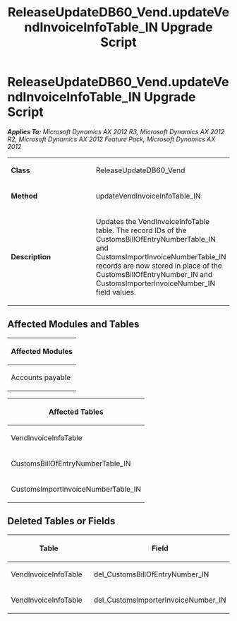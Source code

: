 ﻿---
title: ReleaseUpdateDB60_Vend.updateVendInvoiceInfoTable_IN Upgrade Script
TOCTitle: ReleaseUpdateDB60_Vend.updateVendInvoiceInfoTable_IN Upgrade Script
ms:assetid: 80600dbe-aa88-d3d1-04be-3024ce3cec36
ms:mtpsurl: https://msdn.microsoft.com/en-us/library/JJ685902(v=AX.60)
ms:contentKeyID: 49709355
ms.date: 05/18/2015
mtps_version: v=AX.60
---

# ReleaseUpdateDB60\_Vend.updateVendInvoiceInfoTable\_IN Upgrade Script 


_**Applies To:** Microsoft Dynamics AX 2012 R3, Microsoft Dynamics AX 2012 R2, Microsoft Dynamics AX 2012 Feature Pack, Microsoft Dynamics AX 2012_

<table>
<colgroup>
<col style="width: 50%" />
<col style="width: 50%" />
</colgroup>
<tbody>
<tr class="odd">
<td><p><strong>Class</strong></p></td>
<td><p>ReleaseUpdateDB60_Vend</p></td>
</tr>
<tr class="even">
<td><p><strong>Method</strong></p></td>
<td><p>updateVendInvoiceInfoTable_IN</p></td>
</tr>
<tr class="odd">
<td><p><strong>Description</strong></p></td>
<td><p>Updates the VendInvoiceInfoTable table. The record IDs of the CustomsBillOfEntryNumberTable_IN and CustomsImportInvoiceNumberTable_IN records are now stored in place of the CustomsBillOfEntryNumber_IN and CustomsImporterInvoiceNumber_IN field values.</p></td>
</tr>
</tbody>
</table>


## Affected Modules and Tables

<table>
<colgroup>
<col style="width: 100%" />
</colgroup>
<thead>
<tr class="header">
<th><p>Affected Modules</p></th>
</tr>
</thead>
<tbody>
<tr class="odd">
<td><p>Accounts payable</p></td>
</tr>
</tbody>
</table>


<table>
<colgroup>
<col style="width: 100%" />
</colgroup>
<thead>
<tr class="header">
<th><p>Affected Tables</p></th>
</tr>
</thead>
<tbody>
<tr class="odd">
<td><p>VendInvoiceInfoTable</p></td>
</tr>
<tr class="even">
<td><p>CustomsBillOfEntryNumberTable_IN</p></td>
</tr>
<tr class="odd">
<td><p>CustomsImportInvoiceNumberTable_IN</p></td>
</tr>
</tbody>
</table>


## Deleted Tables or Fields

<table>
<colgroup>
<col style="width: 50%" />
<col style="width: 50%" />
</colgroup>
<thead>
<tr class="header">
<th><p>Table</p></th>
<th><p>Field</p></th>
</tr>
</thead>
<tbody>
<tr class="odd">
<td><p>VendInvoiceInfoTable</p></td>
<td><p>del_CustomsBillOfEntryNumber_IN</p></td>
</tr>
<tr class="even">
<td><p>VendInvoiceInfoTable</p></td>
<td><p>del_CustomsImporterInvoiceNumber_IN</p></td>
</tr>
</tbody>
</table>

  


